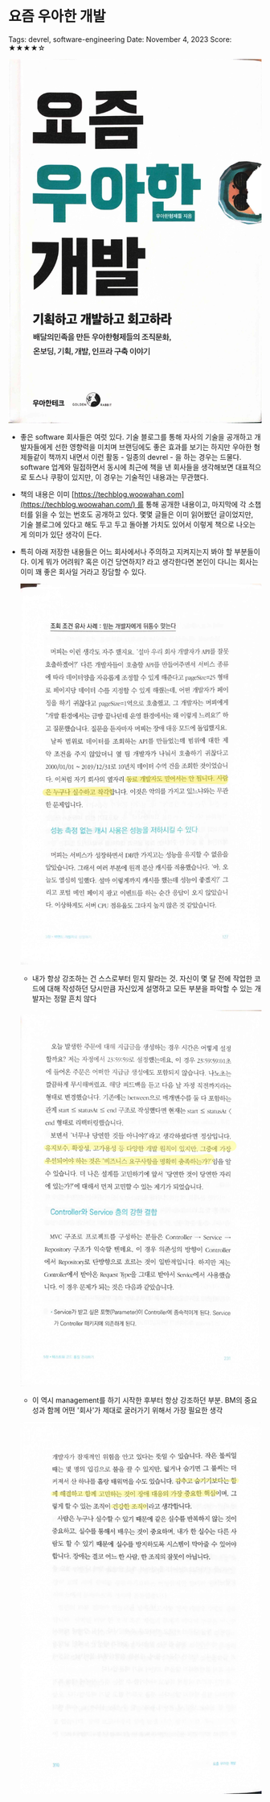 # 요즘 우아한 개발

Tags: devrel, software-engineering
Date: November 4, 2023
Score: ★★★★☆

![0.jpg](woowahan/0.jpg)

- 좋은 software 회사들은 여럿 있다. 기술 블로그를 통해 자사의 기술을 공개하고 개발자들에게 선한 영향력을 미치며 브랜딩에도 좋은 효과를 보기는 하지만 우아한 형제들같이 책까지 내면서 이런 활동 - 일종의 devrel - 을 하는 경우는 드물다. software 업계와 밀접하면서 동시에 최근에 책을 낸 회사들을 생각해보면 대표적으로 토스나 쿠팡이 있지만, 이 경우는 기술적인 내용과는 무관했다.
- 책의 내용은 이미 [https://techblog.woowahan.com](https://techblog.woowahan.com/) 를 통해 공개한 내용이고, 마지막에 각 소챕터를 읽을 수 있는 번호도 공개하고 있다. 몇몇 글들은 이미 읽어봤던 글이었지만, 기술 블로그에 있다고 해도 두고 두고 돌아볼 가치도 있어서 이렇게 책으로 나오는 게 의미가 있단 생각이 든다.
- 특히 아래 저장한 내용들은 어느 회사에서나 주의하고 지켜지는지 봐야 할 부분들이다. 이게 뭐가 어려워? 혹은 이건 당연하지? 라고 생각한다면 본인이 다니는 회사는 이미 꽤 좋은 회사일 거라고 장담할 수 있다.
    
    ![1.jpg](woowahan/1.jpg)
    
    - 내가 항상 강조하는 건 스스로부터 믿지 말라는 것. 자신이 몇 달 전에 작업한 코드에 대해 작성하던 당시만큼 자신있게 설명하고 모든 부분을 파악할 수 있는 개발자는 정말 흔치 않다
    
    ![2.jpg](woowahan/2.jpg)
    
    - 이 역시 management를 하기 시작한 후부터 항상 강조하던 부분. BM의 중요성과 함께 어떤 '회사'가 제대로 굴러가기 위해서 가장 필요한 생각
    
    ![3.jpg](woowahan/3.jpg)
